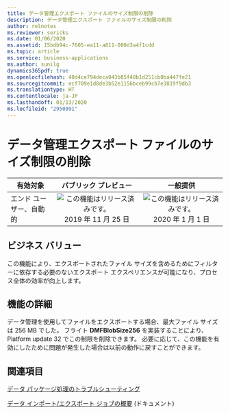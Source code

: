 ```yaml
---
title: データ管理エクスポート ファイルのサイズ制限の削除
description: データ管理エクスポート ファイルのサイズ制限の削除
author: relnotes
ms.reviewer: sericks
ms.date: 01/06/2020
ms.assetid: 15bdb94c-7605-ea11-a811-000d3a4f1cdd
ms.topic: article
ms.service: business-applications
ms.author: sunilg
dynamics365pdf: true
ms.openlocfilehash: 40d4ce794deca043b85f48b1d251cb0ba447fe21
ms.sourcegitcommit: ecf709e1d8de3b52e1156bceb99cb7e3819f9db3
ms.translationtype: HT
ms.contentlocale: ja-JP
ms.lasthandoff: 01/13/2020
ms.locfileid: "2950991"
---
```

# <a name="data-management-export-file-size-limit-removed"></a>データ管理エクスポート ファイルのサイズ制限の削除


| 有効対象    |  パブリック プレビュー | 一般提供 | 
| ---------- | :----------: |:----------: |
|エンド ユーザー、自動的|![この機能はリリース済みです。](/dynamics365-release-plan/media/green-checkmark.png "この機能はリリース済みです。") 2019 年 11 月 25 日| ![この機能はリリース済みです。](/dynamics365-release-plan/media/green-checkmark.png "この機能はリリース済みです。") 2020 年 1 月 1 日|


## <a name="business-value"></a>ビジネス バリュー
<!-- bv start -->
この機能により、エクスポートされたファイル サイズを含めるためにフィルターに依存する必要のないエクスポート エクスペリエンスが可能になり、プロセス全体の効率が向上します。
<!-- bv end -->



## <a name="feature-details"></a>機能の詳細
<!--feature detail start -->
データ管理を使用してファイルをエクスポートする場合、最大ファイル サイズは 256 MB でした。 フライト **DMFBlobSize256** を実装することにより、Platform update 32 でこの制限を削除できます。 必要に応じて、この機能を有効にしたために問題が発生した場合は以前の動作に戻すことができます。

<!--feature detail end -->










## <a name="see-also"></a>関連項目

[データ パッケージ処理のトラブルシューティング](https://docs.microsoft.com/dynamics365/fin-ops-core/dev-itpro/data-entities/data-entities-data-packages#troubleshoot-data-package-processing)

[データ インポート/エクスポート ジョブの概要](https://docs.microsoft.com/dynamics365/fin-ops-core/dev-itpro/data-entities/data-import-export-job) (ドキュメント)
